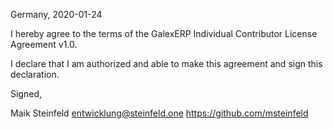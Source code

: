 Germany, 2020-01-24

I hereby agree to the terms of the GalexERP Individual Contributor License
Agreement v1.0.

I declare that I am authorized and able to make this agreement and sign this
declaration.

Signed,

Maik Steinfeld entwicklung@steinfeld.one https://github.com/msteinfeld
